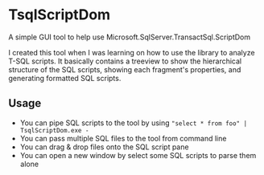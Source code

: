 # TsqlScriptDom
A simple GUI tool to help use Microsoft.SqlServer.TransactSql.ScriptDom

I created this tool when I was learning on how to use the library to analyze T-SQL scripts. It basically contains a treeview to show the hierarchical structure of the SQL scripts, showing each fragment's properties, and generating formatted SQL scripts.

## Usage
 * You can pipe SQL scripts to the tool by using `"select * from foo" | TsqlScriptDom.exe -`
 * You can pass multiple SQL files to the tool from command line
 * You can drag & drop files onto the SQL script pane
 * You can open a new window by select some SQL scripts to parse them alone
